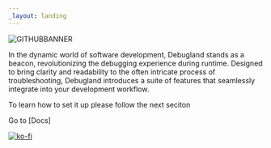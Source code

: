 ```yaml
---
_layout: landing
---
```


![GITHUBBANNER](https://github.com/Abarbesgaard/Debugland/assets/11796684/08ffb432-8eba-4236-976b-9110a2d06242)

In the dynamic world of software development, Debugland stands as a beacon, revolutionizing the debugging experience during runtime. Designed to bring clarity and readability to the often intricate process of troubleshooting, Debugland introduces a suite of features that seamlessly integrate into your development workflow.

To learn how to set it up please follow the next seciton

Go to [Docs]

[![ko-fi](https://ko-fi.com/img/githubbutton_sm.svg)](https://ko-fi.com/Z8Z51HUTZ)
